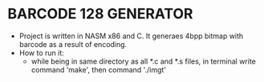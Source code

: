 # BARCODE 128 GENERATOR
* Project is written in NASM x86 and C. It generaes 4bpp bitmap with barcode as a result of encoding.
* How to run it:
    * while being in same directory as all *.c and *.s files, in terminal write command 'make', then command './imgt' 